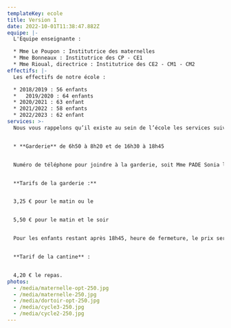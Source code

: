 ```yaml
---
templateKey: ecole
title: Version 1
date: 2022-10-01T11:38:47.882Z
equipe: |-
  L'Equipe enseignante : 

  * Mme Le Poupon : Institutrice des maternelles
  * Mme Bonneaux : Institutrice des CP - CE1
  * Mme Rioual, directrice : Institutrice des CE2 - CM1 - CM2
effectifs: |-
  Les effectifs de notre école : 

  * 2018/2019 : 56 enfants
  *   2019/2020 : 64 enfants
  * 2020/2021 : 63 enfant
  * 2021/2022 : 58 enfants
  * 2022/2023 : 62 enfant
services: >-
  Nous vous rappelons qu’il existe au sein de l’école les services suivants :


  * **Garderie** de 6h50 à 8h20 et de 16h30 à 18h45


  Numéro de téléphone pour joindre à la garderie, soit Mme PADE Sonia le matin, soit Mme LE BRIS Céline le soir : **01.30.42.02.43.**


  **Tarifs de la garderie :**


  3,25 € pour le matin ou le 


  5,50 € pour le matin et le soir


  Pour les enfants restant après 18h45, heure de fermeture, le prix sera majorée de 3,20 € par tranche de 15 minutes et ne pouvant pas dépasser l’horaire de 19h.


  **Tarif de la cantine** : 


  4,20 € le repas.
photos:
  - /media/maternelle-opt-250.jpg
  - /media/maternelle-250.jpg
  - /media/dortoir-opt-250.jpg
  - /media/cycle3-250.jpg
  - /media/cycle2-250.jpg
---
```


